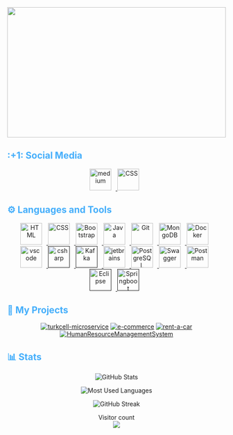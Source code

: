 <a>
	<img src="https://github-banner.vercel.app/api/social/?heading=Welcome+to+my+Github&subheading=<p>Hi%2C+I%27m+Dilara.</p>%0AI+am+a+backend+software+developer.+I+love+to+learn+and+I+am+happy+when+I+learn.+I%27m+developing+basic+springboot+projects+with+Java.&social=%7B%7D&alignItems=center&headingStyles=%7B%22fontSize%22%3A45%2C%22textAlign%22%3A%22start%22%2C%22color%22%3A%22%22%2C%22thirdDim%22%3Afalse%2C%22lineHeight%22%3A%22%22%2C%22fontWeight%22%3A%22700%22%7D&subheadingStyles=%7B%22fontSize%22%3A15%2C%22textAlign%22%3A%22center%22%2C%22color%22%3A%22%22%2C%22thirdDim%22%3Afalse%2C%22lineHeight%22%3A%22%22%2C%22fontWeight%22%3A%22500%22%7D&socialStyles=%7B%22fontSize%22%3A14%2C%22color%22%3A%22%22%2C%22iconColor%22%3A%22%22%2C%22lineHeight%22%3A%221%22%2C%22fontWeight%22%3A%22500%22%7D&background=%7B%22color%22%3A%22%22%2C%22image%22%3A%22%22%2C%22size%22%3A%22contain%22%2C%22repeat%22%3A%22no-repeat%22%2C%22position%22%3A%22center%22%7D&border=%7B%22size%22%3A0%2C%22color%22%3A%22%22%2C%22radius%22%3A8%7D&avatarStyles=%7B%22height%22%3A320%2C%22width%22%3A250%2C%22reverse%22%3Afalse%2C%22name%22%3A%22%22%2C%22hide%22%3Afalse%7D&gradient=true" width="100%" height="300" />
</a>

</p>
<h2 style="color: #44AEFB">:+1: Social Media</h2>
<div align="center">
  <a href="https://medium.com/@dilarabedir" target="_blank" rel="noreferrer">
      <img  alt="medium" height="50px" style="padding-right:10px;" src="https://www.svgrepo.com/show/394277/medium.svg"/>
  </a>
  <a href="https://www.linkedin.com/in/dilarabedir/" target="_blank" rel="noreferrer">
      <img  alt="CSS" height="50px" style="padding-right:10px;" src="https://www.svgrepo.com/show/448234/linkedin.svg"/>
  </a>
</div>

<h2 style="color: #44AEFB">⚙️ Languages and Tools</h2>

<div align="center">
  <a href="https://developer.mozilla.org/en-US/docs/Web/HTML" target="_blank" rel="noreferrer">
      <img  alt="HTML" height="50px" style="padding-right:10px;" src="https://cdn.jsdelivr.net/gh/devicons/devicon/icons/html5/html5-original.svg"/>
  </a>
  <a href="https://developer.mozilla.org/en-US/docs/Web/CSS" target="_blank" rel="noreferrer">
      <img  alt="CSS" height="50px" style="padding-right:10px;" src="https://cdn.jsdelivr.net/gh/devicons/devicon/icons/css3/css3-original.svg"/>
  </a>
  <a href="https://getbootstrap.com/" target="_blank" rel="noreferrer">
      <img  alt="Bootstrap" height="50px" style="padding-right:10px;" src="https://cdn.jsdelivr.net/gh/devicons/devicon/icons/bootstrap/bootstrap-original.svg"/>
  </a>
  <a href="https://www.java.com/en/" target="_blank" rel="noreferrer">
      <img  alt="Java" height="50px" style="padding-right:10px;" src="https://cdn.jsdelivr.net/gh/devicons/devicon/icons/java/java-original.svg"/>
  </a>    
  <a href="https://git-scm.com/" target="_blank" rel="noreferrer">
      <img  alt="Git" height="50px" style="padding-right:10px;" src="https://cdn.jsdelivr.net/gh/devicons/devicon/icons/git/git-original.svg"/>
  </a>
  <a href="https://www.mongodb.com/" target="_blank" rel="noreferrer">
      <img  alt="MongoDB" height="50px" style="padding-right:10px;" src="https://cdn.jsdelivr.net/gh/devicons/devicon/icons/mongodb/mongodb-original.svg"/>
  </a>
  <a href="https://www.docker.com/" target="_blank" rel="noreferrer">
      <img  alt="Docker" height="50px" style="padding-right:10px;" src="https://cdn.jsdelivr.net/gh/devicons/devicon/icons/docker/docker-plain-wordmark.svg"/>
  </a>
  <a href="https://code.visualstudio.com/" target="_blank" rel="noreferrer">
      <img  alt="vscode" height="50px" style="padding-right:10px;"src="https://cdn.jsdelivr.net/gh/devicons/devicon/icons/vscode/vscode-original.svg"/>
  </a>
  <a href="" target="_blank" rel="noreferrer">
      <img  alt="csharp" height="50px" style="padding-right:10px;" src="https://cdn.jsdelivr.net/gh/devicons/devicon/icons/csharp/csharp-original.svg" />
  </a>
  <a href="" target="_blank" rel="noreferrer">
       <img alt="Kafka" height="50px" style="padding-right:10px;" src="https://cdn.jsdelivr.net/gh/devicons/devicon/icons/apachekafka/apachekafka-original-wordmark.svg" />
  </a>
  <a href="https://www.jetbrains.com/" target="_blank" rel="noreferrer">
       <img alt="jetbrains" height="50px" style="padding-right:10px;" src="https://cdn.jsdelivr.net/gh/devicons/devicon/icons/jetbrains/jetbrains-original.svg" />
  </a>
  <a href="https://www.postgresql.org/" target="_blank" rel="noreferrer">
       <img alt="PostgreSQL" height="50px" style="padding-right:10px;" src="https://cdn.jsdelivr.net/gh/devicons/devicon/icons/postgresql/postgresql-original-wordmark.svg" />
  </a>
  <a href="https://www.swagger.io/" target="_blank" rel="noreferrer">
       <img alt="Swagger" height="50px" style="padding-right:10px;" src="https://www.svgrepo.com/show/374111/swagger.svg" />
  </a>
  </a>
  <a href="https://www.postman.com/" target="_blank" rel="noreferrer">
       <img alt="Postman" height="50px" style="padding-right:10px;" src="https://www.svgrepo.com/show/354202/postman-icon.svg" />
  </a>
  <a href="" target="_blank" rel="noreferrer">
       <img alt="Eclipse" height="50px" style="padding-right:10px;" src="https://www.svgrepo.com/show/353685/eclipse-icon.svg" />
  </a>
  <a href="" target="_blank" rel="noreferrer">
       <img alt="Springboot" height="50px" style="padding-right:10px;" src="https://www.svgrepo.com/show/354380/spring-icon.svg" />
  </a>
</div>
<h2 style="color: #44AEFB">📘  My Projects</h2>
<p align="center">
 <a href="https://github.com/dilarabedirr/turkcell-microservice"><img src="https://github-readme-stats.vercel.app/api/pin?username=dilarabedirr&repo=turkcell-microservice&theme=react&bg_color=1F222E&title_color=F85D7F&hide_border=true&icon_color=F8D866&show_icons=false&show_description=false" alt="turkcell-microservice"></a>
 <a href="https://github.com/dilarabedirr/e-commerce"><img src="https://github-readme-stats.vercel.app/api/pin?username=dilarabedirr&repo=e-commerce&theme=react&bg_color=1F222E&title_color=F85D7F&hide_border=true&icon_color=F8D866&show_icons=false&show_description=false" alt="e-commerce"></a>
<a href="https://github.com/dilarabedirr/rent-a-car"><img src="https://github-readme-stats.vercel.app/api/pin?username=dilarabedirr&repo=rent-a-car&theme=react&bg_color=1F222E&title_color=F85D7F&hide_border=true&icon_color=F8D866&show_icons=false&show_description=false" alt="rent-a-car"></a>
<a href="https://github.com/dilarabedirr/HumanResourceManagementSystem"><img src="https://github-readme-stats.vercel.app/api/pin?username=dilarabedirr&repo=HumanResourceManagementSystem&theme=react&bg_color=1F222E&title_color=F85D7F&hide_border=true&icon_color=F8D866&show_icons=false&show_description=false" alt="HumanResourceManagementSystem"></a>
  </p>
  
<h2 style="color: #44AEFB">📊 Stats</h2>

<div align="center">
	
![GitHub Stats](https://github-readme-stats.vercel.app/api?username=dilarabedirr&hide=stars&count_private=true&show_icons=true&theme=algolia&border_radius=20)

![Most Used Languages](https://github-readme-stats.vercel.app/api/top-langs/?username=dilarabedirr&layout=compact&show_icons=true&theme=algolia&border_radius=20)
	
![GitHub Streak](https://streak-stats.demolab.com?user=dilarabedirr&count_private=true&theme=algolia&border_radius=20)

 <p align="center"> 
  Visitor count<br>
  <img src="https://profile-counter.glitch.me/dilarabedirr/count.svg" />
</p>

</div>
